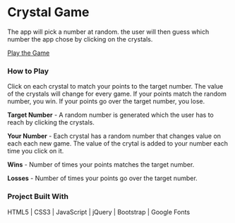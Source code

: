# Crystal Game
The app will pick a number at random. the user will then guess which number the app chose by clicking on the crystals.

[Play the Game](https://scottpetersonva.github.io/Homework/Crystal-Game)

### How to Play

Click on each crystal to match your points to the target number. The value of the crystals will change for every game. If your points match the random number, you win. If your points go over the target number, you lose.

**Target Number** - A random number is generated which the user has to reach by clicking the crystals.

**Your Number** - Each crystal has a random number that changes value on each each new game. The value of the crytal is added to your number each time you click on it.

**Wins** - Number of times your points matches the target number.

**Losses** - Number of times your points go over the target number.

### Project Built With

HTML5 | CSS3 | JavaScript | jQuery | Bootstrap | Google Fonts
